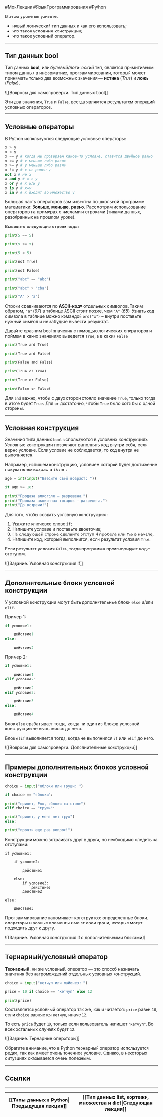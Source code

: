 #МоиЛекции #ЯзыкПрограммирования #Python 

В этом уроке вы узнаете:

- новый логический тип данных и как его использовать;
- что такое условные конструкции;
- что такое условный оператор.

---
## Тип данных bool

Тип данных **bool**, или *булевый/логический* тип, является примитивным типом данных в информатике, программировании, который может принимать только два возможных значения — **истина** (*True*) и **ложь** (*False*).

![[Вопросы для самопроверки. Тип данных bool]]

Эти два значения, `True` и `False`, всегда являются результатом операций условных операторов.

---
## Условные операторы

В Python используются следующие условные операторы:

```python
x > y
x < y
x == y # когда мы проверяем какое-то условие, ставится двойное равно
x <= y # х меньше либо равно
x >= y # у меньше либо равно
x != y # х не равен у
not x # не х
x and y # х и у
x or y # х или у
x is y # x=y
x in y # х входит во множество у
```

Большая часть операторов вам известна по школьной программе математики: **больше**, **меньше**, **равно**. Рассмотрим использование операторов на примерах с числами и строками (типами данных, разобранных на прошлом уроке).

Выведите следующие строки кода:

```python
print(5 == 5)

print(5 <= 5)

print(5 < 5)

print(not True)

print(not False)

print("abc" == "abc")

print("abc" > "cba")

print("A" > "a")
```

Строки сравниваются по **ASCII-коду** отдельных символов. Таким образом, `"a"` (*97*) в таблице ASCII стоит позже, чем `"A"` (*65*). Узнать код символа в таблице можно командой `ord("x")` – внутри поставьте нужный символ и не забудьте вывести результат.

Давайте сравним bool значения с помощью логических операторов и поймем в каких значениях выведется `True`, а в каких `False`

```python
print(True and True)

print(True and False)

print(False and False)

print(True or True)

print(True or False)

print(False or False)
```

Для `and` важно, чтобы с двух сторон стояло значение `True`, только тогда в итоге будет `True`. Для `or` достаточно, чтобы `True` было хотя бы с одной стороны.

---
## Условная конструкция

Значения типа данных `bool` используются в условных конструкциях. Условные конструкции позволяют выполнять код внутри себя, если верно условие. Если условие не соблюдается, то код внутри не выполняется.

Например, напишем конструкцию, условием которой будет достижение покупателем возраста `18` лет:

```python
age = int(input("Введите свой возраст: "))

if age >= 18:

print("Продажа алкоголя – разрешена.")
print("Продажа акционных товаров – разрешена.")
print("До встречи!")
```

Для того, чтобы создать условную конструкцию:

1. Укажите ключевое слово `if`;
2. Напишите условие и поставьте двоеточие;
3. На следующей строке сделайте отступ 4 пробела или `Tab` в начале;
4. Напишите код, который выполнится, если результат условия `True`.

Если результат условия `False`, тогда программа проигнорирует код с отступом.

![[Задание. Условная конструкция if]]

---
## Дополнительные блоки условной конструкции

У условной конструкции могут быть дополнительные блоки `else` и/или `elif`.

Пример 1:

```python
if условие1:

	действие1
else:

	действие2
```

Пример 2:

```python
if условие1:

	действие1
elif условие2:

	действие2
elif условие3:

	действие3
else:

	действие4
```

Блок `else` срабатывает тогда, когда ни один из блоков условной конструкции не выполнился до него.

Блок `elif` выполняется тогда, когда не выполнился `if` или `elif` до него.

![[Вопросы для самопроверки. Дополнительные конструкции]]

---
## Примеры дополнительных блоков условной конструкции

```python
choice = input("яблоки или груши: ")

if choice == "яблоки":

print("привет, Рюк, яблоки на столе")
elif choice == "груши":

print("привет, у меня нет груш")
else:

print("прочти еще раз вопрос!")
```

Конструкции можно встраивать друг в друга, но необходимо следить за отступами:

```
if условие1:

	if условие2:
	
		действие1
	
	else:
		if условие3:
		    действие3
		действие2

else:

	действие3
```

Программирование напоминает конструктор: определенные блоки, операторы и разные элементы имеют свои грани, которые могут подходить друг к другу.

![[Задание. Условная конструкция if с дополнительными блоками]]

---

## Тернарный/условный оператор

**Тернарный**, он же условный, оператор — это способ назначать значения без нагромождений отдельных условных конструкций.

```python
choice = input("кетчуп или майонез: ")

price = 10 if choice == "кетчуп" else 12

print(price)
```

Составляется условный оператор так же, как и читается: `price` равен `10`, если `choice` равняется `кетчуп`, иначе `12`.

То есть `price` будет `10`, только если пользователь напишет `"кетчуп"`. Во всех остальных случаях будет `12`.

![[Задание. Тернарные операторы]]

Обратите внимание, что в Python тернарный оператор используется редко, так как имеет очень точечное условие. Однако, в некоторых ситуациях оказывается очень полезным.

---
## Ссылки



---

| [[Типы данных в Python\|Предыдущая лекция]] | [[Тип данных list, кортежи, множества и dict\|Следующая лекция]] |
| ------------------------------------------- | ---------------------------------------------------------------- |
